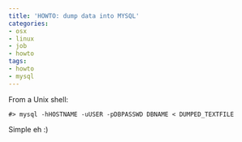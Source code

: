 ```yaml
---
title: 'HOWTO: dump data into MYSQL'
categories:
- osx
- linux
- job
- howto
tags:
- howto
- mysql
---
```

From a Unix shell:

    
    
    #> mysql -hHOSTNAME -uUSER -pDBPASSWD DBNAME < DUMPED_TEXTFILE

  
Simple eh :)


